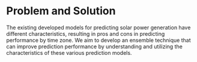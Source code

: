 # Problem and Solution
The existing developed models for predicting solar power generation have different characteristics, resulting in pros and cons in predicting performance by time zone. We aim to develop an ensemble technique that can improve prediction performance by understanding and utilizing the characteristics of these various prediction models.